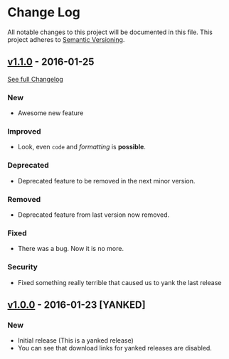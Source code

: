 # Change Log
All notable changes to this project will be documented in this file.
This project adheres to [Semantic Versioning](http://semver.org/).

## [v1.1.0](#) - 2016-01-25
[See full Changelog](#)

### New
- Awesome new feature

### Improved
- Look, even `code` and *formatting* is **possible**.

### Deprecated
- Deprecated feature to be removed in the next minor version.

### Removed
- Deprecated feature from last version now removed.

### Fixed
- There was a bug. Now it is no more.

### Security
- Fixed something really terrible that caused us to yank the last release

## [v1.0.0](#) - 2016-01-23 [YANKED]

### New
- Initial release (This is a yanked release)
- You can see that download links for yanked releases are disabled.
